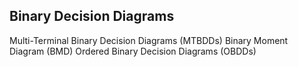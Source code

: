 ## Binary Decision Diagrams

Multi-Terminal Binary Decision Diagrams (MTBDDs)
Binary Moment Diagram (BMD)
Ordered Binary Decision Diagrams (OBDDs)
